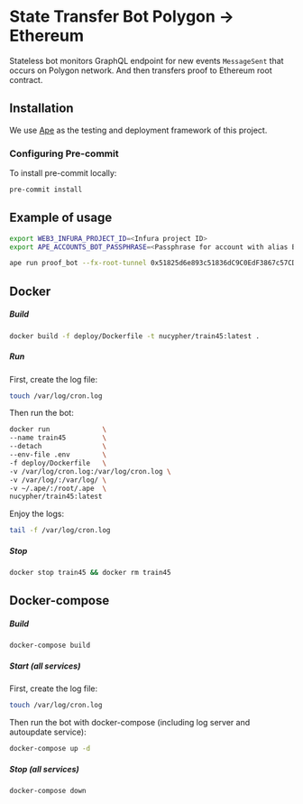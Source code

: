 # State Transfer Bot Polygon → Ethereum

Stateless bot monitors GraphQL endpoint for new events `MessageSent` that occurs on Polygon network. And then transfers proof to Ethereum root contract.

## Installation

We use [Ape](https://docs.apeworx.io/ape/stable/index.html) as the testing and deployment framework of this project.

### Configuring Pre-commit

To install pre-commit locally:

```bash
pre-commit install
```

## Example of usage

```bash
export WEB3_INFURA_PROJECT_ID=<Infura project ID>
export APE_ACCOUNTS_BOT_PASSPHRASE=<Passphrase for account with alias BOT>

ape run proof_bot --fx-root-tunnel 0x51825d6e893c51836dC9C0EdF3867c57CD0cACB3--graphql-endpoint https://subgraph.satsuma-prod.com/735cd3ac7b23/nucypher-ops/PolygonChild/api --proof-generator https://proof-generator.polygon.technology/api/v1/matic/exit-payload/ --network ethereum:mainnet:infura --account BOT
```


## Docker

##### Build

```bash
docker build -f deploy/Dockerfile -t nucypher/train45:latest .
```

##### Run

First, create the log file:

```bash
touch /var/log/cron.log
```

Then run the bot:

```bash
docker run             \
--name train45         \
--detach               \
--env-file .env        \
-f deploy/Dockerfile   \
-v /var/log/cron.log:/var/log/cron.log \
-v /var/log/:/var/log/ \
-v ~/.ape/:/root/.ape  \
nucypher/train45:latest
```

Enjoy the logs:

```bash
tail -f /var/log/cron.log
```

##### Stop

```bash
docker stop train45 && docker rm train45
```

## Docker-compose

##### Build

```bash
docker-compose build
```

##### Start (all services)

First, create the log file:

```bash
touch /var/log/cron.log
```

Then run the bot with docker-compose
(including log server and autoupdate service):

```bash
docker-compose up -d
```

##### Stop (all services)

```bash
docker-compose down
```

